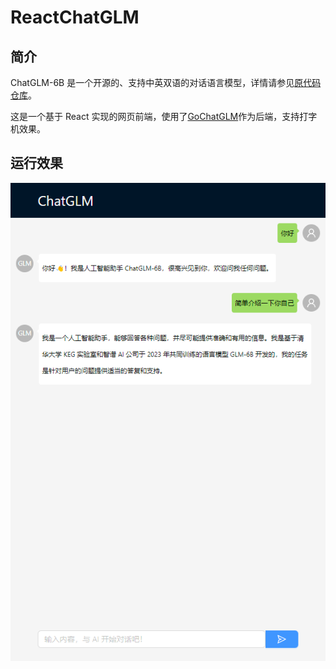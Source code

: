 # ReactChatGLM

## 简介

ChatGLM-6B 是一个开源的、支持中英双语的对话语言模型，详情请参见[原代码仓库](https://github.com/THUDM/ChatGLM-6B)。

这是一个基于 React 实现的网页前端，使用了[GoChatGLM](https://github.com/XingKongSync/GoChatGLM)作为后端，支持打字机效果。

## 运行效果

![image-20230331203600308](./imgs/image-20230331203600308.png)

